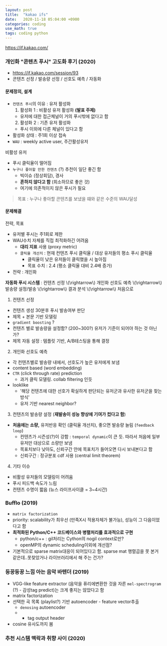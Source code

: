 ```yaml
---
layout: post
title:  "kakao ifs"
date:   2020-11-18 05:04:00 +0900
categories: coding
use_math: true
tags: coding python
---
```



<a href="https://if.kakao.com/" target="_blank">https://if.kakao.com/</a>


### 개인화 "콘텐츠 푸시" 고도화 후기 (2020)
- <a href="https://if.kakao.com/session/93" target="_blank">https://if.kakao.com/session/93</a>
- 콘텐츠 선정 / 발송량 선정 / 선호도 예측 / 자동화


#### 문제정의, 설계
- `컨텐츠 푸시`의 이유 : 유저 활성화
  1. 활성화 1 : 비활성 유저 활성화 __(발표 주제)__
    - 유저에 대한 접근체널이 거의 푸시밖에 없다고 함
  2. 활성화 2 : 기존 유저 활성화
    - 푸시 이외에 다른 체널이 있다고 함
- 활성화 상태 : 주1회 이상 접속
- `WAU` : weekly active user, 주간활성유저

비활성 유저
- 푸시 클릭율이 떨어짐
- `누구나 좋아할 만한 컨텐츠` (?) 추천이 일단 좋긴 함
  - 빅이슈 (정상회담), 경사
  - __흔하지 않다고 함__ (희소하므로 좋은 것)
  - 여기에 의존적이지 않은 푸시가 필요

> 목표 : 누구나 좋아할 콘텐츠를 보냈을 떄와 같은 수준의 WAU달성


#### 문제해결

전략, 목표
- 유저별 푸시는 주1회로 제한
- WAU수치 자체를 직접 최적화하긴 어려움
  - __대리 지표__ 사용 (proxy metric)
  - `클릭율 개선치` : 현재 컨텐츠 푸시 클릭율 / 대상 유저들의 평소 푸시 클릭율
    - 클릭율이 낮은 유저들이  클릭했을 시 높아짐
    - 목표 수치 : 2.4 (평소 클릭율 대비 2.4배 증가)
- 전략 : 개인화

__자동화 푸시 시스템__ : 컨텐츠 선정 \\(\rightarrow\\) 개인화 선호도 예측 \\(\rightarrow\\) 발송량 설정/발송 \\(\rightarrow\\) 결과 분석 \\(\rightarrow\\) 처음으로
1. 컨텐츠 선정
  - 컨텐츠 생성 30분후 푸시 발송여부 판단
  - 제목 + 본문 기반 모델링
  - `gradient boosting` ?
  - 컨텐츠 별로 발송량을 설정함? (200~300?) 유저가 기준이 되어야 하는 것 아닌가? 
  - 제목 자동 설정 : 템플릿 기반, A/B테스팅을 통해 결정
2. 개인화 선호도 예측
  -  각 컨텐츠별로 발송량 내에서, 선호도가 높은 유저에게 보냄
  -  content based (word embedding)
  -  `CTR` (click through rate) prediction
     -  과거 클릭 모델링. collab filtering 인듯
  - looklike
    - '해당 컨텐츠에 대한 선호가 확실하게 판단되는 유저군과 유사한 유저군을 찾는 방식'
    - 유저 기반 nearest neighbor?
3. 컨텐츠의 발송량 설정 (__재발송이 성능 향상에 기여가 컸다고 함__)
  - __처음에는 소량,__ 유저반응 확인 (클릭율 개선치), 좋으면 발송량 늘림 (`feedback loop`)
    - 컨텐츠가 시즌성(?)이 강함 : `temporal dynamic`이 큰 듯. 따라서 처음에 일부 유저만 대상으로 소량만 보냄
    - 목표치보다 낮아도, 신뢰구간 안에 목표치가 들어오면 다시 보내본다고 함
    - 신뢰구간 : 정규분포 cdf 사용 (central limit theorem)
4. 기타 이슈
  - 비활성 유저들의 모델링이 어려움
  - 푸시 피드백 속도가 느림
  - 컨텐츠 수명이 짧음 (뉴스 라이프사이클 = 3~4시간)


### Bufflo (2019)
- `matrix factorization`
- priority: scalability가 최우선 (만족X시 적용자체가 불가능), 성능이 그 다음이었다고 함
- __최적화된 Python/C++ 코드베이스와 병렬처리를 효과적으로 구현__
  - python/c++ : gil처리는 Cython의 nogil context로만?
  - openMP의 dynamic scheduling이외에 개선점?
- 기본적으로 sparse matrix대응이 되어있다고 함. sparse mat 행렬곱을 못 본거 같은데..못찾았거나 라이브러리에서 해 주는 건가?



### 둥꿍둥꿍 느낌 아는 음악 바텐더 (2019)
- VGG-like feature extractor (음악을 퓨리에변환한 것을 자른 `mel-spectrogram` (?) - 감성tag predict)는 크게 좋지는 않았다고 함
- matrix factorization
- 선택한 곡 목록 (playlist?) 기반 autoencoder - feature vector추출
  - `denosing` autoencoder
  - + tag output header
- cosine 유사도까지 봄


### 추천 시스템 맥락과 취향 사이 (2020)
